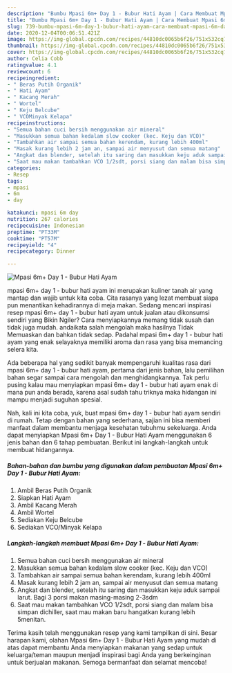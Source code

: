 ```yaml
---
description: "Bumbu Mpasi 6m+ Day 1 - Bubur Hati Ayam | Cara Membuat Mpasi 6m+ Day 1 - Bubur Hati Ayam Yang Enak Dan Mudah"
title: "Bumbu Mpasi 6m+ Day 1 - Bubur Hati Ayam | Cara Membuat Mpasi 6m+ Day 1 - Bubur Hati Ayam Yang Enak Dan Mudah"
slug: 739-bumbu-mpasi-6m-day-1-bubur-hati-ayam-cara-membuat-mpasi-6m-day-1-bubur-hati-ayam-yang-enak-dan-mudah
date: 2020-12-04T00:06:51.421Z
image: https://img-global.cpcdn.com/recipes/44810dc0065b6f26/751x532cq70/mpasi-6m-day-1-bubur-hati-ayam-foto-resep-utama.jpg
thumbnail: https://img-global.cpcdn.com/recipes/44810dc0065b6f26/751x532cq70/mpasi-6m-day-1-bubur-hati-ayam-foto-resep-utama.jpg
cover: https://img-global.cpcdn.com/recipes/44810dc0065b6f26/751x532cq70/mpasi-6m-day-1-bubur-hati-ayam-foto-resep-utama.jpg
author: Celia Cobb
ratingvalue: 4.1
reviewcount: 6
recipeingredient:
- " Beras Putih Organik"
- " Hati Ayam"
- " Kacang Merah"
- " Wortel"
- " Keju Belcube"
- " VCOMinyak Kelapa"
recipeinstructions:
- "Semua bahan cuci bersih menggunakan air mineral"
- "Masukkan semua bahan kedalam slow cooker (kec. Keju dan VCO)"
- "Tambahkan air sampai semua bahan kerendam, kurang lebih 400ml"
- "Masak kurang lebih 2 jam an, sampai air menyusut dan semua matang"
- "Angkat dan blender, setelah itu saring dan masukkan keju aduk sampai larut. Bagi 3 porsi makan masing-masing 2-3sdm"
- "Saat mau makan tambahkan VCO 1/2sdt, porsi siang dan malam bisa simpan dichiller, saat mau makan baru hangatkan kurang lebih 5menitan."
categories:
- Resep
tags:
- mpasi
- 6m
- day

katakunci: mpasi 6m day 
nutrition: 267 calories
recipecuisine: Indonesian
preptime: "PT33M"
cooktime: "PT57M"
recipeyield: "4"
recipecategory: Dinner

---
```



![Mpasi 6m+ Day 1 - Bubur Hati Ayam](https://img-global.cpcdn.com/recipes/44810dc0065b6f26/751x532cq70/mpasi-6m-day-1-bubur-hati-ayam-foto-resep-utama.jpg)


mpasi 6m+ day 1 - bubur hati ayam ini merupakan kuliner tanah air yang mantap dan wajib untuk kita coba. Cita rasanya yang lezat membuat siapa pun menantikan kehadirannya di meja makan.
Sedang mencari inspirasi resep mpasi 6m+ day 1 - bubur hati ayam untuk jualan atau dikonsumsi sendiri yang Bikin Ngiler? Cara menyiapkannya memang tidak susah dan tidak juga mudah. andaikata salah mengolah maka hasilnya Tidak Memuaskan dan bahkan tidak sedap. Padahal mpasi 6m+ day 1 - bubur hati ayam yang enak selayaknya memiliki aroma dan rasa yang bisa memancing selera kita.



Ada beberapa hal yang sedikit banyak mempengaruhi kualitas rasa dari mpasi 6m+ day 1 - bubur hati ayam, pertama dari jenis bahan, lalu pemilihan bahan segar sampai cara mengolah dan menghidangkannya. Tak perlu pusing kalau mau menyiapkan mpasi 6m+ day 1 - bubur hati ayam enak di mana pun anda berada, karena asal sudah tahu triknya maka hidangan ini mampu menjadi suguhan spesial.


Nah, kali ini kita coba, yuk, buat mpasi 6m+ day 1 - bubur hati ayam sendiri di rumah. Tetap dengan bahan yang sederhana, sajian ini bisa memberi manfaat dalam membantu menjaga kesehatan tubuhmu sekeluarga. Anda dapat menyiapkan Mpasi 6m+ Day 1 - Bubur Hati Ayam menggunakan 6 jenis bahan dan 6 tahap pembuatan. Berikut ini langkah-langkah untuk membuat hidangannya.

<!--inarticleads1-->

##### Bahan-bahan dan bumbu yang digunakan dalam pembuatan Mpasi 6m+ Day 1 - Bubur Hati Ayam:

1. Ambil  Beras Putih Organik
1. Siapkan  Hati Ayam
1. Ambil  Kacang Merah
1. Ambil  Wortel
1. Sediakan  Keju Belcube
1. Sediakan  VCO/Minyak Kelapa




<!--inarticleads2-->

##### Langkah-langkah membuat Mpasi 6m+ Day 1 - Bubur Hati Ayam:

1. Semua bahan cuci bersih menggunakan air mineral
1. Masukkan semua bahan kedalam slow cooker (kec. Keju dan VCO)
1. Tambahkan air sampai semua bahan kerendam, kurang lebih 400ml
1. Masak kurang lebih 2 jam an, sampai air menyusut dan semua matang
1. Angkat dan blender, setelah itu saring dan masukkan keju aduk sampai larut. Bagi 3 porsi makan masing-masing 2-3sdm
1. Saat mau makan tambahkan VCO 1/2sdt, porsi siang dan malam bisa simpan dichiller, saat mau makan baru hangatkan kurang lebih 5menitan.




Terima kasih telah menggunakan resep yang kami tampilkan di sini. Besar harapan kami, olahan Mpasi 6m+ Day 1 - Bubur Hati Ayam yang mudah di atas dapat membantu Anda menyiapkan makanan yang sedap untuk keluarga/teman maupun menjadi inspirasi bagi Anda yang berkeinginan untuk berjualan makanan. Semoga bermanfaat dan selamat mencoba!
